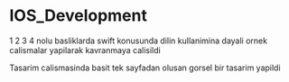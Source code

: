 # IOS_Development  

1 2 3 4 nolu basliklarda swift konusunda dilin kullanimina dayali ornek calismalar yapilarak kavranmaya calisildi  

Tasarim calismasinda basit tek sayfadan olusan gorsel bir tasarim yapildi
